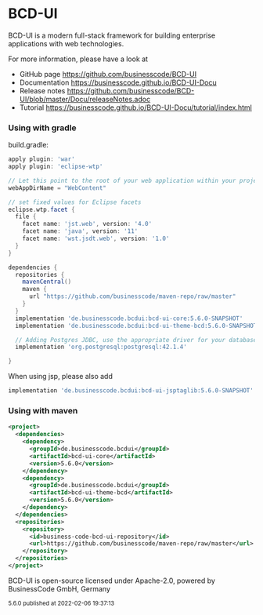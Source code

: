 # BCD-UI

BCD-UI is a modern full-stack framework for building enterprise applications with web technologies.
<p/>
For more information, please have a look at 

- GitHub page https://github.com/businesscode/BCD-UI
- Documentation https://businesscode.github.io/BCD-UI-Docu
- Release notes https://github.com/businesscode/BCD-UI/blob/master/Docu/releaseNotes.adoc
- Tutorial https://businesscode.github.io/BCD-UI-Docu/tutorial/index.html

### Using with gradle

build.gradle:
```groovy
apply plugin: 'war'
apply plugin: 'eclipse-wtp'

// Let this point to the root of your web application within your project
webAppDirName = "WebContent"

// set fixed values for Eclipse facets
eclipse.wtp.facet {
  file {
    facet name: 'jst.web', version: '4.0'
    facet name: 'java', version: '11'
    facet name: 'wst.jsdt.web', version: '1.0'
  }
}

dependencies {
  repositories {
    mavenCentral()
    maven {
      url "https://github.com/businesscode/maven-repo/raw/master"
    }
  }
  implementation 'de.businesscode.bcdui:bcd-ui-core:5.6.0-SNAPSHOT'
  implementation 'de.businesscode.bcdui:bcd-ui-theme-bcd:5.6.0-SNAPSHOT'

  // Adding Postgres JDBC, use the appropriate driver for your database 
  implementation 'org.postgresql:postgresql:42.1.4'

}
```

When using jsp, please also add
```groovy
implementation 'de.businesscode.bcdui:bcd-ui-jsptaglib:5.6.0-SNAPSHOT'
```

### Using with maven
````xml
<project>
  <dependencies>
    <dependency>
      <groupId>de.businesscode.bcdui</groupId>
      <artifactId>bcd-ui-core</artifactId>
      <version>5.6.0</version>
    </dependency>
    <dependency>
      <groupId>de.businesscode.bcdui</groupId>
      <artifactId>bcd-ui-theme-bcd</artifactId>
      <version>5.6.0</version>
    </dependency>
  </dependencies>
  <repositories>
    <repository>
      <id>business-code-bcd-ui-repository</id>
      <url>https://github.com/businesscode/maven-repo/raw/master</url>
    </repository>
  </repositories>
</project>
````

BCD-UI is open-source licensed under Apache-2.0, powered by BusinessCode GmbH, Germany

<small>5.6.0 published at 2022-02-06 19:37:13</small>
